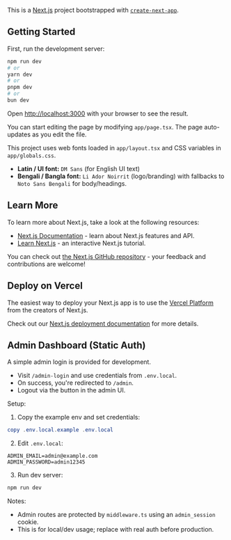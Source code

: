 This is a [Next.js](https://nextjs.org) project bootstrapped with [`create-next-app`](https://nextjs.org/docs/app/api-reference/cli/create-next-app).

## Getting Started

First, run the development server:

```bash
npm run dev
# or
yarn dev
# or
pnpm dev
# or
bun dev
```

Open [http://localhost:3000](http://localhost:3000) with your browser to see the result.

You can start editing the page by modifying `app/page.tsx`. The page auto-updates as you edit the file.

This project uses web fonts loaded in `app/layout.tsx` and CSS variables in `app/globals.css`.

- **Latin / UI font:** `DM Sans` (for English UI text)
- **Bengali / Bangla font:** `Li Ador Noirrit` (logo/branding) with fallbacks to `Noto Sans Bengali` for body/headings.

## Learn More

To learn more about Next.js, take a look at the following resources:

- [Next.js Documentation](https://nextjs.org/docs) - learn about Next.js features and API.
- [Learn Next.js](https://nextjs.org/learn) - an interactive Next.js tutorial.

You can check out [the Next.js GitHub repository](https://github.com/vercel/next.js) - your feedback and contributions are welcome!

## Deploy on Vercel

The easiest way to deploy your Next.js app is to use the [Vercel Platform](https://vercel.com/new?utm_medium=default-template&filter=next.js&utm_source=create-next-app&utm_campaign=create-next-app-readme) from the creators of Next.js.

Check out our [Next.js deployment documentation](https://nextjs.org/docs/app/building-your-application/deploying) for more details.

## Admin Dashboard (Static Auth)

A simple admin login is provided for development.

- Visit `/admin-login` and use credentials from `.env.local`.
- On success, you're redirected to `/admin`.
- Logout via the button in the admin UI.

Setup:

1) Copy the example env and set credentials:

```powershell
copy .env.local.example .env.local
```

2) Edit `.env.local`:

```dotenv
ADMIN_EMAIL=admin@example.com
ADMIN_PASSWORD=admin12345
```

3) Run dev server:

```powershell
npm run dev
```

Notes:
- Admin routes are protected by `middleware.ts` using an `admin_session` cookie.
- This is for local/dev usage; replace with real auth before production.
